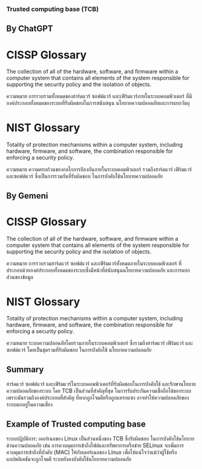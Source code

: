 ### Trusted computing base (TCB)

## By ChatGPT
# CISSP Glossary
  The collection of all of the hardware, software, 
  and firmware within a computer system that contains 
  all elements of the system responsible for supporting 
  the security policy and the isolation of objects.
  
  ความหมาย
  การรวบรวมทั้งหมดของฮาร์ดแวร์ ซอฟต์แวร์ และเฟิร์มแวร์ภายในระบบคอมพิวเตอร์
  ที่มีองค์ประกอบทั้งหมดของระบบที่รับผิดชอบในการสนับสนุน นโยบายความปลอดภัยและการแยกวัตถุ

# NIST Glossary
  Totality of protection mechanisms within a computer system,
  including hardware, firmware, and software, the combination
  responsible for enforcing a security policy.
  
  ความหมาย
  ความครบถ้วนของกลไกการป้องกันภายในระบบคอมพิวเตอร์ 
  รวมถึงฮาร์ดแวร์ เฟิร์มแวร์ และซอฟต์แวร์ ซึ่งเป็นการรวมกันที่รับผิดชอบ
  ในการบังคับใช้นโยบายความปลอดภัย

## By Gemeni
# CISSP Glossary
  The collection of all of the hardware, software, 
  and firmware within a computer system that contains 
  all elements of the system responsible for supporting 
  the security policy and the isolation of objects.

  ความหมาย
 การรวบรวมฮาร์ดแวร์ ซอฟต์แวร์ และเฟิร์มแวร์ทั้งหมดภายในระบบคอมพิวเตอร์ 
 ที่ประกอบด้วยองค์ประกอบทั้งหมดของระบบซึ่งมีหน้าที่สนับสนุนนโยบายความปลอดภัย
 และการแยกส่วนของข้อมูล
  
# NIST Glossary
  Totality of protection mechanisms within a computer system,
  including hardware, firmware, and software, the combination
  responsible for enforcing a security policy.
  
  ความหมาย
  ระบบความปลอดภัยโดยรวมภายในระบบคอมพิวเตอร์
  ซึ่งรวมถึงฮาร์ดแวร์ เฟิร์มแวร์ และซอฟต์แวร์ โดยเป็นชุดรวมที่รับผิดชอบ
  ในการบังคับใช้ นโยบายความปลอดภัย
  
## Summary
ฮาร์ดแวร์ ซอฟต์แวร์ และเฟิร์มแวร์ในระบบคอมพิวเตอร์ที่รับผิดชอบในการบังคับใช้
และรักษานโยบายความปลอดภัยของระบบ โดย TCB เป็นส่วนที่สำคัญที่สุด
ในการรับประกันความเชื่อถือได้ของระบบ เพราะมันรวมถึงองค์ประกอบที่สำคัญ
ที่หากถูกโจมตีหรือถูกแทรกแซง อาจทำให้ความปลอดภัยของระบบตกอยู่ในความเสี่ยง

## Example of Trusted computing base
ระบบปฏิบัติการ: เคอร์เนลของ Linux เป็นส่วนหนึ่งของ TCB ซึ่งรับผิดชอบ
ในการบังคับใช้นโยบายด้านความปลอดภัย เช่น การควบคุมการเข้าถึงไฟล์และทรัพยากรเครือข่าย 
SELinux จะเพิ่มการควบคุมการเข้าถึงที่บังคับ (MAC) ให้กับเคอร์เนลของ Linux 
เพื่อให้แน่ใจว่าแม้ว่าผู้ใช้หรือแอปพลิเคชันจะถูกโจมตี ระบบยังคงบังคับใช้นโยบายความปลอดภัย

